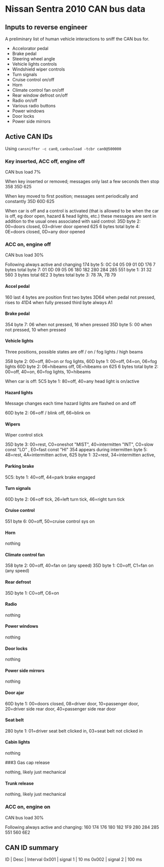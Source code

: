 # Nissan Sentra 2010 CAN bus data

## Inputs to reverse engineer

A preliminary list of human vehicle interactions to sniff the CAN bus for.

* Accelorator pedal
* Brake pedal
* Steering wheel angle
* Vehicle lights controls
* Windshield wiper controls
* Turn signals
* Cruise control on/off
* Horn
* Climate control fan on/off
* Rear window defrost on/off
* Radio on/off
* Various radio buttons
* Power windows
* Door locks
* Power side mirrors

## Active CAN IDs

Using `cansniffer -c can0`, `canbusload -tcbr can0@500000`

### Key inserted, ACC off, engine off

CAN bus load 7%

When key inserted or removed; messages only last a few seconds then stop
358
35D
625

When key moved to first position; messages sent periodically and constantly
35D
60D
625

When car is off and a control is activated (that is allowed to be when the car is off, eg door open, hazard & head lights, etc.) these messages are sent in addition to the usual ones associated with said control:
35D byte 2: 00=doors closed, 03=driver door opened
625 6 bytes total byte 4: 0E=doors closed, 0D=any door opened

### ACC on, engine off

CAN bus load 30%

Following always active and changing
174 byte 5: 0C 04 05 09 01 0D
176 7 bytes total byte 7: 01 0D 09 05 06
180
182
280
284
285
551 byte 1: 31 32
560 3 bytes total
6E2 3 bytes total byte 3: 78 7A, 7B 79

#### Accel pedal

160
 last 4 bytes are position
 first two bytes 3D64 when pedal not pressed, rises to 41D4 when fully pressed
 third byte always A1

#### Brake pedal

354 byte 7: 06 when not pressed, 16 when pressed
35D byte 5: 00 when not pressed, 10 when pressed

#### Vehicle lights

Three positions, possible states are off / on / fog lights / high beams

358 byte 2: 00=off, 80=on or fog lights, 
60D byte 1: 00=off, 04=on, 06=fog lights
60D byte 2: 06=hibeams off, 0E=hibeams on
625 6 bytes total byte 2: 00=off, 40=on, 60=fog lights, 10=hibeams

When car is off:
5C5 byte 1: 80=off, 40=any head light is on/active

#### Hazard lights

Message changes each time hazard lights are flashed on and off

60D byte 2: 06=off / blink off, 66=blink on

#### Wipers

Wiper control stick

35D byte 3: 00=rest, C0=oneshot "MIST", 40=intermitten "INT", C0=slow const "LO" , E0=fast const "HI"
354 appears during intermitten
    byte 5: 48=rest, 4A=intermitten active, 
625 byte 1: 32=rest, 34=intermitten active, 

#### Parking brake

5C5: byte 1: 40=off, 44=park brake engaged

#### Turn signals

60D byte 2: 06=off tick, 26=left turn tick, 46=right turn tick

#### Cruise control

551 byte 6: 00=off, 50=cruise control sys on

#### Horn

nothing

#### Climate control fan

358 byte 2: 00=off, 40=fan on (any speed)
35D byte 1: C0=off, C1=fan on (any speed)

#### Rear defrost

35D byte 1: C0=off, C6=on

#### Radio

nothing

#### Power windows

nothing

#### Door locks

nothing

#### Power side mirrors

nothing

#### Door ajar

60D byte 1: 00=doors closed, 08=driver door, 10=passenger door, 20=driver side rear door, 40=passenger side rear door

#### Seat belt

280 byte 1: 01=driver seat belt clicked in, 03=seat belt not clicked in

#### Cabin lights

nothing

###3 Gas cap release

nothing, likely just mechanical

#### Trunk release

nothing, likely just mechanical


### ACC on, engine on

CAN bus load 30%

Following always active and changing:
160
174
176
180
182
1F9
280
284
285
551
560
6E2

## CAN ID summary

ID | Desc | Interval
0x001 | signal 1 | 10 ms
0x002 | signal 2 | 100 ms
